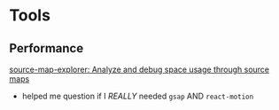 Tools
=====

Performance
-----
[source-map-explorer: Analyze and debug space usage through source maps](https://github.com/danvk/source-map-explorer)
- helped me question if I _REALLY_ needed `gsap` AND `react-motion`
